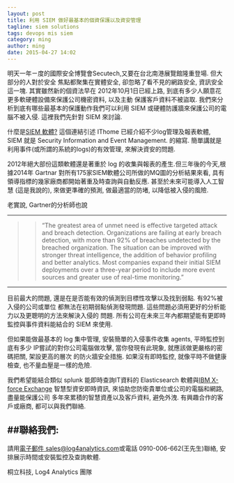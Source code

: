 ```yaml
---
layout: post
title: 利用 SIEM 做好最基本的個資保護以及資安管理
tagline: siem solutions
tags: devops mis siem
category: ming
author: ming
date: 2015-04-27 14:02
---
```

明天一年ㄧ度的國際安全博覽會Secutech,又要在台北南港展覽館隆重登場. 但大部分的人對於安全
焦點都聚集在實體安全, 卻忽略了看不見的網路安全, 資訊安全這一塊. 其實雖然新的個資法早在
2012年10月1日已經上路, 到底有多少人願意花更多軟硬體設備來保護公司機密資料, 以及主動
保護客戶資料不被盜取. 我們來分析到底有哪些最基本的保護動作我們可以利用 SIEM
或硬體防護牆來保護公司的電腦不被入侵. 這裡我們先針對 SIEM 來討論.

>


什麼是[SIEM 軟體?](http://www.ithome.com.tw/node/77205) 這個連結引述 IThome
已經介紹不少log管理及報表軟體, SIEM 就是 Security Information and Event Management.
的縮寫. 簡單講就是利用事件(或所謂的系統的logs)的有效管理, 來解決資安的問題.

>

2012年絕大部份這類軟體還是著重於 log 的收集與報表的產生.但三年後的今天,根據2014年
Gartnar
對所有175家SIEM軟體公司所做的MQ圖的分析結果來看, 具有領導指標的幾家廠商都開始著重及時查詢與自動反應.
甚至於未來可能導入人工智慧 (這是我說的), 來做更準確的預測, 做最適當的防堵, 以降低被入侵的風險.

>

老實說, Gartner的分析師也說

---
>> “The greatest area of unmet need is effective targeted attack and breach detection. Organizations are failing at early breach detection, with more than 92% of breaches undetected by the breached organization. The situation can be improved with stronger threat intelligence, the addition of behavior profiling and better analytics. Most companies expand their initial SIEM deployments over a three-year period to include more event sources and greater use of real-time monitoring.”

---
目前最大的問題, 還是在是否能有效的偵測到目標性攻擊以及找到弱點. 有92%被入侵的公司或單位
都無法在初期弱點偵測發現問題. 這些問題必須用更好的分析能力以及更聰明的方法來解決入侵的
問題. 所有公司在未來三年內都期望能有更即時監控與事件資料能結合的 SIEM 來使用.

>

但如果能做最基本的 log 集中管理, 安裝簡單的入侵事件收集 agents, 平時監控到底有多少
IP嘗試的對你公司電腦做攻擊, 當你發現有此現象, 就應該做更嚴格的密碼把關, 架設更高的層次
的防火牆安全措施. 如果沒有即時監控, 就像平時不做健康檢查, 也不量血壓是一樣的危險.

>

我們希望能結合類似 splunk 能即時查詢IT資料的 Elasticsearch 軟體與[IBM X-force
Exchange](https://exchange.xforce.ibmcloud.com/) 智慧型資安即時資訊, 來協助您防衛貴單位或公司的電腦和網路, 盡量能保護公司
多年來累積的智慧資產以及客戶資料, 避免外洩. 有興趣合作的客戶或廠商, 都可以與我們聯絡.


>

##聯絡我們:
---------------------

請用[電子郵件 sales@log4analytics.com](mailto:support@log4analytics.com)或電話 0910-006-662(王先生)聯絡,
安排展示時間或安裝監控及查詢軟體.

>

桐立科技, Log4 Analytics 團隊
